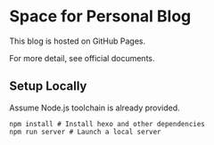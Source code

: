 # Space for Personal Blog

This blog is hosted on GitHub Pages.

For more detail, see official documents.

## Setup Locally

Assume Node.js toolchain is already provided.

```shell
npm install # Install hexo and other dependencies
npm run server # Launch a local server
```

